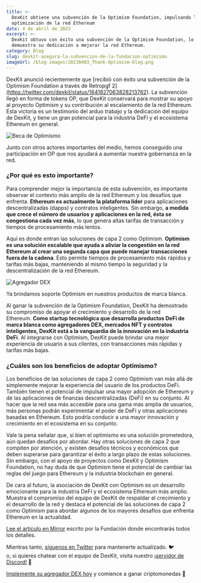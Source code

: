 ```yaml
---
title: >-
  DexKit obtiene una subvención de la Optimism Foundation, impulsando la
  optimización de la red Ethereum
date: 4 de abril de 2023
excerpt: >-
  DexKit obtuvo con éxito una subvención de la Optimism Foundation, lo que
  demuestra su dedicación a mejorar la red Ethereum.
category: Blog
slug: dexkit-asegura-la-subvencion-de-la-fundacion-optimismo
imageUrl: /blog-images/20230403_Thank-Optimism-blog.png
---
```

DexKit anunció recientemente que [recibió con éxito una subvención de la Optimism Foundation a través de Retropgf 2] (https://twitter.com/dexkit/status/1641827063828213762). La subvención llegó en forma de tokens OP, que DexKit conservará para mostrar su apoyo al proyecto Optimism y su contribución al escalamiento de la red Ethereum. Esta victoria es un testimonio del arduo trabajo y la dedicación del equipo de DexKit, y tiene un gran potencial para la industria DeFi y el ecosistema Ethereum en general.

![Beca de Optimismo](/blog-images/image-25.png)

Junto con otros actores importantes del medio, hemos conseguido una participación en OP que nos ayudará a aumentar nuestra gobernanza en la red.

### ¿Por qué es esto importante?

Para comprender mejor la importancia de esta subvención, es importante observar el contexto más amplio de la red Ethereum y los desafíos que enfrenta. **Ethereum es actualmente la plataforma líder** para aplicaciones descentralizadas (dapps) y contratos inteligentes. Sin embargo, **a medida que crece el número de usuarios y aplicaciones en la red, ésta se congestiona cada vez más**, lo que genera altas tarifas de transacción y tiempos de procesamiento más lentos.

Aquí es donde entran las soluciones de capa 2 como Optimism. **Optimism es una solución escalable que ayuda a aliviar la congestión en la red Ethereum al crear una segunda capa que puede manejar transacciones fuera de la cadena**. Esto permite tiempos de procesamiento más rápidos y tarifas más bajas, manteniendo al mismo tiempo la seguridad y la descentralización de la red Ethereum.

![Agregador DEX](/blog-images/image-26.png)

Ya brindamos soporte Optimism en nuestros productos de marca blanca.

Al ganar la subvención de la Optimism Foundation, DexKit ha demostrado su compromiso de apoyar el crecimiento y desarrollo de la red Ethereum. **Como startup tecnológica que desarrolla productos DeFi de marca blanca como agregadores DEX, mercados NFT y contratos inteligentes, DexKit está a la vanguardia de la innovación en la industria DeFi**. Al integrarse con Optimism, DexKit puede brindar una mejor experiencia de usuario a sus clientes, con transacciones más rápidas y tarifas más bajas.

### ¿Cuáles son los beneficios de adoptar Optimismo?

Los beneficios de las soluciones de capa 2 como Optimism van más allá de simplemente mejorar la experiencia del usuario de los productos DeFi. También tienen el potencial de impulsar una mayor adopción de Ethereum y de las aplicaciones de finanzas descentralizadas (DeFi) en su conjunto. Al hacer que la red sea más accesible para una gama más amplia de usuarios, más personas podrán experimentar el poder de DeFi y otras aplicaciones basadas en Ethereum. Esto podría conducir a una mayor innovación y crecimiento en el ecosistema en su conjunto.

Vale la pena señalar que, si bien el optimismo es una solución prometedora, aún quedan desafíos por abordar. Hay otras soluciones de capa 2 que compiten por atención, y existen desafíos técnicos y económicos que deben superarse para garantizar el éxito a largo plazo de estas soluciones. Sin embargo, con el apoyo de proyectos como DexKit y Optimism Foundation, no hay duda de que Optimism tiene el potencial de cambiar las reglas del juego para Ethereum y la industria blockchain en general.

De cara al futuro, la asociación de DexKit con Optimism es un desarrollo emocionante para la industria DeFi y el ecosistema Ethereum más amplio. Muestra el compromiso del equipo de DexKit de respaldar el crecimiento y el desarrollo de la red y destaca el potencial de las soluciones de capa 2 como Optimism para abordar algunos de los mayores desafíos que enfrenta Ethereum en la actualidad.

[Lee el artículo en Mirror](https://optimism.mirror.xyz/Upn_LtV2-3SviXgX_PE_LyA7YI00jQyoM1yf55ltvvI) escrito por la Fundación donde encontrarás todos los detalles.

Mientras tanto, [síguenos en Twitter](https://twitter.com/dexkit) para mantenerte actualizado. 🐦  
o, si quieres chatear con el equipo de DexKit, visita nuestro [¡servidor de Discord!](https://discord.com/invite/GJCRu4CYFH) 🤗

[Implemente su agregador DEX hoy](https://dexappbuilder.dexkit.com/admin/quick-builder/swap) y comience a ganar criptomonedas 🤑
